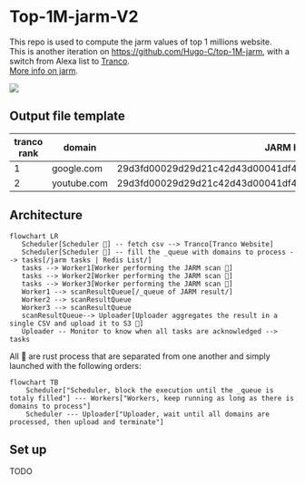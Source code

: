 # Top-1M-jarm-V2
This repo is used to compute the jarm values of top 1 millions website.  
This is another iteration on https://github.com/Hugo-C/top-1M-jarm, with a switch from Alexa list to [Tranco](https://tranco-list.eu/).  
[More info on jarm](https://engineering.salesforce.com/easily-identify-malicious-servers-on-the-internet-with-jarm-e095edac525a/).

![](https://img.shields.io/badge/status-work%20in%20progress-orange?style=for-the-badge)
## Output file template
| tranco rank | domain      | JARM hash                                                      |
|-------------|-------------|----------------------------------------------------------------|
| 1           | google.com  | 29d3fd00029d29d21c42d43d00041df48f145f65c66577d0b01ecea881c1ba |
| 2           | youtube.com | 29d3fd00029d29d21c42d43d00041df48f145f65c66577d0b01ecea881c1ba |


## Architecture
```mermaid
flowchart LR
   Scheduler[Scheduler 🦀] -- fetch csv --> Tranco[Tranco Website] 
   Scheduler[Scheduler 🦀] -- fill the _queue with domains to process --> tasks[/jarm tasks | Redis List/]
   tasks --> Worker1[Worker performing the JARM scan 🦀] 
   tasks --> Worker2[Worker performing the JARM scan 🦀] 
   tasks --> Worker3[Worker performing the JARM scan 🦀] 
   Worker1 --> scanResultQueue[/_queue of JARM result/]
   Worker2 --> scanResultQueue
   Worker3 --> scanResultQueue
   scanResultQueue--> Uploader[Uploader aggregates the result in a single CSV and upload it to S3 🦀]
   Uploader -- Monitor to know when all tasks are acknowledged --> tasks
```
All 🦀 are rust process that are separated from one another and simply launched with the following orders:
```mermaid
flowchart TB
    Scheduler["Scheduler, block the execution until the _queue is totaly filled"] --- Workers["Workers, keep running as long as there is domains to process"]
    Scheduler --- Uploader["Uploader, wait until all domains are processed, then upload and terminate"]
```

## Set up
TODO
